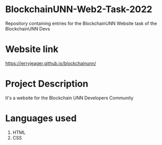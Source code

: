 # BlockchainUNN-Web2-Task-2022
Repository containing entries for the BlockchainUNN Website task of the BlockchainUNN Devs 

# Website link
https://jerryjeager.github.io/blockchainunn/

# Project Description
It's a website for the Blockchain UNN Developers Community

# Languages used

1. HTML
2. CSS
